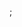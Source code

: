 <script
  src='https://kit.fontawesome.com/9243f446af.js'
  crossorigin='anonymous'></script>;
<link rel="stylesheet" href="http://maxcdn.bootstrapcdn.com/bootstrap/4.0.0-alpha.5/css/bootstrap.min.css">
